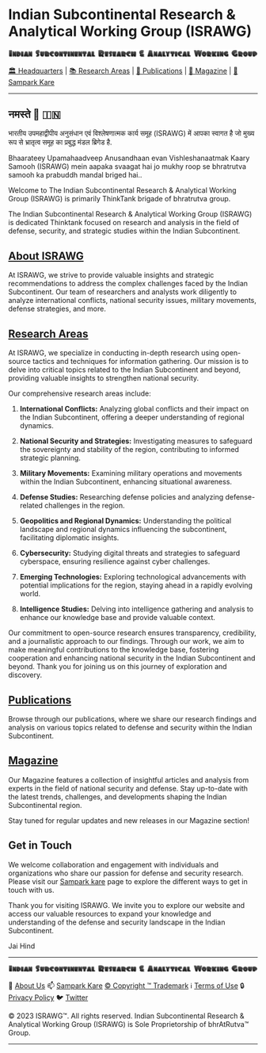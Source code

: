 # **Indian Subcontinental Research & Analytical Working Group (ISRAWG)**

![ISRAWG Logo](israwg_logo.png)

[🏛️ Headquarters](home.md) | [📚 Research Areas](aboutus/research.md) | [📝 Publications](publication/publications.md) | [📰 Magazine](magazine/magazine.md) |  [📮 Sampark Kare](aboutus/sampark.md)

___

## **नमस्ते 🙏 🇮🇳**

भारतीय उपमहाद्वीपीय अनुसंधान एवं विश्लेषणात्मक कार्य समूह (ISRAWG) में आपका स्वागत है जो मुख्य रूप से भ्रातृत्व समूह का प्रबुद्ध मंडल ब्रिगेड है.

Bhaarateey Upamahaadveep Anusandhaan evan Vishleshanaatmak Kaary Samooh (ISRAWG) mein aapaka svaagat hai jo mukhy roop se bhratrutva samooh ka prabuddh mandal briged hai..

Welcome to The Indian Subcontinental Research & Analytical Working Group (ISRAWG) is primarily ThinkTank brigade of bhratrutva group.

The Indian Subcontinental Research & Analytical Working Group (ISRAWG) is dedicated Thinktank focused on research and analysis in the field of defense, security, and strategic studies within the Indian Subcontinent.

## [About ISRAWG](aboutus/about.md)

At ISRAWG, we strive to provide valuable insights and strategic recommendations to address the complex challenges faced by the Indian Subcontinent. Our team of researchers and analysts work diligently to analyze international conflicts, national security issues, military movements, defense strategies, and more.

## [Research Areas](aboutus/research.md)

At ISRAWG, we specialize in conducting in-depth research using open-source tactics and techniques for information gathering. Our mission is to delve into critical topics related to the Indian Subcontinent and beyond, providing valuable insights to strengthen national security.

Our comprehensive research areas include:

1. **International Conflicts:** Analyzing global conflicts and their impact on the Indian Subcontinent, offering a deeper understanding of regional dynamics.

2. **National Security and Strategies:** Investigating measures to safeguard the sovereignty and stability of the region, contributing to informed strategic planning.

3. **Military Movements:** Examining military operations and movements within the Indian Subcontinent, enhancing situational awareness.

4. **Defense Studies:** Researching defense policies and analyzing defense-related challenges in the region.

5. **Geopolitics and Regional Dynamics:** Understanding the political landscape and regional dynamics influencing the subcontinent, facilitating diplomatic insights.

6. **Cybersecurity:** Studying digital threats and strategies to safeguard cyberspace, ensuring resilience against cyber challenges.

7. **Emerging Technologies:** Exploring technological advancements with potential implications for the region, staying ahead in a rapidly evolving world.

8. **Intelligence Studies:** Delving into intelligence gathering and analysis to enhance our knowledge base and provide valuable context.

Our commitment to open-source research ensures transparency, credibility, and a journalistic approach to our findings. Through our work, we aim to make meaningful contributions to the knowledge base, fostering cooperation and enhancing national security in the Indian Subcontinent and beyond. Thank you for joining us on this journey of exploration and discovery.

## [Publications](publication/publications.md)

Browse through our publications, where we share our research findings and analysis on various topics related to defense and security within the Indian Subcontinent.

## [Magazine](magazine/magazine.md)

Our Magazine features a collection of insightful articles and analysis from experts in the field of national security and defense. Stay up-to-date with the latest trends, challenges, and developments shaping the Indian Subcontinental region.

Stay tuned for regular updates and new releases in our Magazine section!

## Get in Touch

We welcome collaboration and engagement with individuals and organizations who share our passion for defense and security research. Please visit our [Sampark kare](aboutus/sampark.md) page to explore the different ways to get in touch with us.

Thank you for visiting ISRAWG. We invite you to explore our website and access our valuable resources to expand your knowledge and understanding of the defense and security landscape in the Indian Subcontinent.

Jai Hind

___

![Indian Subcontinental Research & Analytical Working Group (ISRAWG)](israwg_logo.png)

📝 [About Us](aboutus/about.md) 📫 [Sampark Kare](aboutus/sampark.md) [© Copyright ™️ Trademark](aboutus/copyright&trademark.md) ℹ️ [Terms of Use](aboutus/termsofuse.md) 🔒 [Privacy Policy](aboutus/privacy&policy.md) 🐦 [Twitter](https://twitter.com/israwg_)

© 2023 ISRAWG™️. All rights reserved.
Indian Subcontinental Research & Analytical Working Group (ISRAWG) is Sole Proprietorship of bhrAtRutva™️ Group.

___
